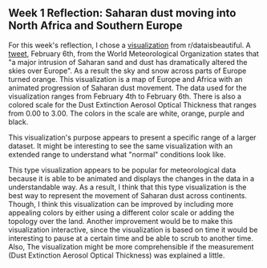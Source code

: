 Week 1 Reflection: Saharan dust moving into North Africa and Southern Europe
---

For this week's reflection, I chose a [visualization](https://www.reddit.com/r/dataisbeautiful/comments/le1th1/saharan_dust_moving_into_north_africa_and/) from r/dataisbeautiful. A [tweet](https://twitter.com/WMO/status/1358028244201611265), February 6th, from the World Meteorological Organization states that "a major intrusion of Saharan sand and dust has dramatically altered the skies over Europe". As a result the sky and snow across parts of Europe turned orange.
This visualization is a map of Europe and Africa with an animated progression of Saharan dust movement. The data used for the visualization ranges from February 4th to February 6th. There is also a colored scale for the Dust Extinction Aerosol Optical Thickness that ranges from 0.00 to 3.00. The colors in the scale are white, orange, purple and black.

This visualization's purpose appears to present a specific range of a larger dataset. It might be interesting to see the same visualization with an extended range to understand what "normal" conditions look like.

This type visualization appears to be popular for meteorological data because it is able to be animated and displays the changes in the data in a understandable way. As a result, I think that this type visualization is the best way to represent the movement of Saharan dust across continents. Though, I think this visualization can be improved by including more appealing colors by either using a different color scale or adding the topology over the land. Another improvement would be to make this visualization interactive, since the visualization is based on time it would be interesting to pause at a certain time and be able to scrub to another time. Also, The visualization might be more comprehensible if the measurement (Dust Extinction Aerosol Optical Thickness) was explained a little.
